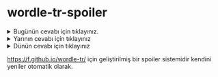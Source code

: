 # wordle-tr-spoiler

<details>
  <summary>Bugünün cevabı için tıklayınız.</summary>
  <br>
    <b> sahra </b>
</details>

<details>
  <summary>Yarının cevabı için tıklayınız</summary>
  <br>
   <b> ralli </b>
</details>

<details>
  <summary>Dünün cevabı için tıklayınız </summary>
  <br>
  <b> zırva </b>
</details>

https://f.github.io/wordle-tr/ için geliştirilmiş bir spoiler sistemidir kendini yeniler otomatik olarak.

